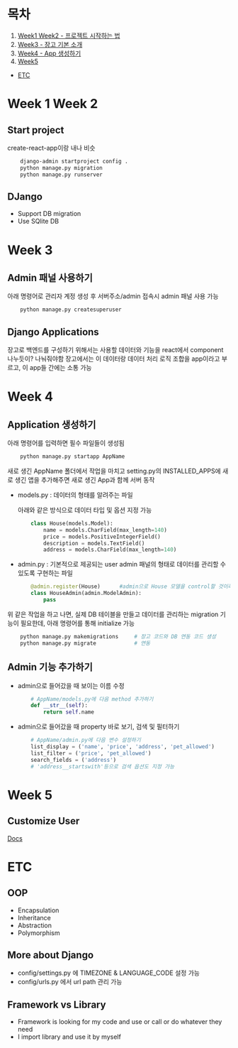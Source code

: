 # 목차

1. [Week1 Week2 - 프로젝트 시작하는 법](#week-1-week-2)
2. [Week3 - 장고 기본 소개](#week-3)
3. [Week4 - App 생성하기](#week-4)
4. [Week5](#week-5)

-   [ETC](#etc)

# Week 1 Week 2

## Start project

create-react-app이랑 내나 비슷

```bash
    django-admin startproject config .
    python manage.py migration
    python manage.py runserver
```

## DJango

-   Support DB migration
-   Use SQlite DB

# Week 3

## Admin 패널 사용하기

아래 명령어로 관리자 계정 생성 후 서버주소/admin 접속시 admin 패널 사용 가능

```bash
    python manage.py createsuperuser
```

## Django Applications

장고로 백엔드를 구성하기 위해서는 사용할 데이터와 기능을 react에서 component 나누듯이? 나눠줘야함
장고에서는 이 데이터랑 데이터 처리 로직 조합을 app이라고 부르고, 이 app들 간에는 소통 가능

# Week 4

## Application 생성하기

아래 명령어를 입력하면 필수 파일들이 생성됨

```bash
    python manage.py startapp AppName
```

새로 생긴 AppName 폴더에서 작업을 마치고 setting.py의 INSTALLED_APPS에 새로 생긴 앱을 추가해주면 새로 생긴 App과 함께 서버 동작

-   models.py : 데이터의 형태를 알려주는 파일

    아래와 같은 방식으로 데이터 타입 및 옵션 지정 가능

    ```python
        class House(models.Model):
            name = models.CharField(max_length=140)
            price = models.PositiveIntegerField()
            description = models.TextField()
            address = models.CharField(max_length=140)

    ```

-   admin.py : 기본적으로 제공되는 user admin 패널의 형태로 데이터를 관리할 수 있도록 구현하는 파일
    ```python
        @admin.register(House)      #admin으로 House 모델을 control할 것이라고 알려주는 decorator
        class HouseAdmin(admin.ModelAdmin):
            pass
    ```

위 같은 작업을 하고 나면, 실제 DB 테이블을 만들고 데이터를 관리하는 migration 기능이 필요한데, 아래 명령어를 통해 initialize 가능

```bash
    python manage.py makemigrations     # 장고 코드와 DB 연동 코드 생성
    python manage.py migrate            # 연동
```

## Admin 기능 추가하기

-   admin으로 들어갔을 때 보이는 이름 수정
    ```python
        # AppName/models.py에 다음 method 추가하기
        def __str__(self):
            return self.name
    ```
-   admin으로 들어갔을 때 property 바로 보기, 검색 및 필터하기

    ```python
        # AppName/admin.py에 다음 변수 설정하기
        list_display = ('name', 'price', 'address', 'pet_allowed')
        list_filter = ('price', 'pet_allowed')
        search_fields = ('address')
        # 'address__startswith'등으로 검색 옵션도 지정 가능
    ```

# Week 5

## Customize User

[Docs](#https://docs.djangoproject.com/ko/4.1/topics/auth/customizing/)

# ETC

## OOP

-   Encapsulation
-   Inheritance
-   Abstraction
-   Polymorphism

## More about Django

-   config/settings.py 에 TIMEZONE & LANGUAGE_CODE 설정 가능
-   config/urls.py 에서 url path 관리 가능

## Framework vs Library

-   Framework is looking for my code and use or call or do whatever they need
-   I import library and use it by myself
